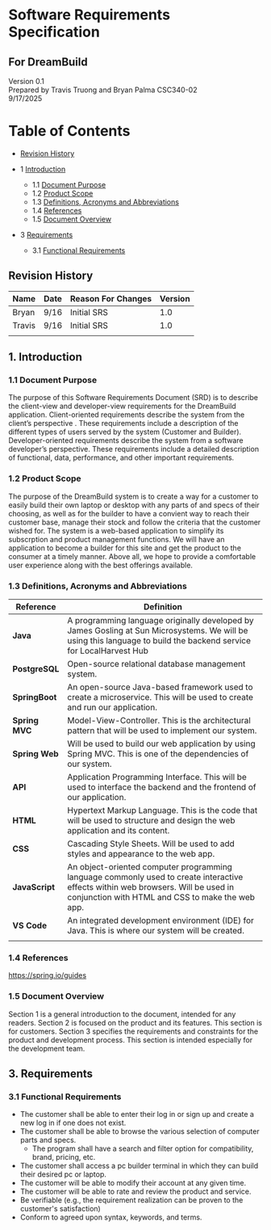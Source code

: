 # Software Requirements Specification
## For DreamBuild

Version 0.1  
Prepared by Travis Truong and Bryan Palma
CSC340-02  
9/17/2025 

Table of Contents
=================
* [Revision History](#revision-history)
* 1 [Introduction](#1-introduction)
  * 1.1 [Document Purpose](#11-document-purpose)
  * 1.2 [Product Scope](#12-product-scope)
  * 1.3 [Definitions, Acronyms and Abbreviations](#13-definitions-acronyms-and-abbreviations)
  * 1.4 [References](#14-references)
  * 1.5 [Document Overview](#15-document-overview)

* 3 [Requirements](#3-requirements)
  * 3.1 [Functional Requirements](#31-functional-requirements)


## Revision History
| Name | Date    | Reason For Changes  | Version   |
| ---- | ------- | ------------------- | --------- |
|   Bryan   |   9/16      |      Initial SRS	        |     1.0      |
|  Travis   |     9/16    |         Initial SRS       |    1.0       |
|      |         |                     |           |

## 1. Introduction

### 1.1 Document Purpose
The purpose of this Software Requirements Document (SRD) is to describe the client-view and developer-view requirements for the DreamBuild application.
Client-oriented requirements describe the system from the client’s perspective . These requirements include a description of the different types of users served by the system (Customer and Builder).
Developer-oriented requirements describe the system from a software developer’s perspective. These requirements include a detailed description of functional, data, performance, and other important requirements.

### 1.2 Product Scope
The purpose of the DreamBuild system is to create a way for a customer to easily build their own laptop or desktop with any parts of and specs of their choosing, as well as for the builder to have a convient way to reach their customer base, manage their stock and follow the criteria that the customer wished for. The system is a web-based application to simplify its subscrption and product management functions. We will have an application to become a builder for this site and get the product to the consumer at a timely manner. Above all, we hope to provide a comfortable user experience along with the best offerings available.

### 1.3 Definitions, Acronyms and Abbreviations                                                                                                                             
| Reference   | Definition |
|-------------|------------|
| **Java**        | A programming language originally developed by James Gosling at Sun Microsystems. We will be using this language to build the backend service for LocalHarvest Hub |
| **PostgreSQL**  | Open-source relational database management system. |
| **SpringBoot**  | An open-source Java-based framework used to create a microservice. This will be used to create and run our application. |
| **Spring MVC**  | Model-View-Controller. This is the architectural pattern that will be used to implement our system. |
| **Spring Web**  | Will be used to build our web application by using Spring MVC. This is one of the dependencies of our system. |
| **API**         | Application Programming Interface. This will be used to interface the backend and the frontend of our application. |
| **HTML**        | Hypertext Markup Language. This is the code that will be used to structure and design the web application and its content. |
| **CSS**         | Cascading Style Sheets. Will be used to add styles and appearance to the web app. |
| **JavaScript**  | An object-oriented computer programming language commonly used to create interactive effects within web browsers. Will be used in conjunction with HTML and CSS to make the web app. |
| **VS Code**     | An integrated development environment (IDE) for Java. This is where our system will be created. |
                                             |

### 1.4 References
https://spring.io/guides 

### 1.5 Document Overview
Section 1 is a general introduction to the document, intended for any readers. Section 2 is focused on the product and its features. This section is for customers. Section 3 specifies the requirements and constraints for the product and development process. This section is intended especially for the development team.

## 3. Requirements

### 3.1 Functional Requirements 

* The customer shall be able to enter their log in or sign up and create a new log in if one does not exist.
* The customer shall be able to browse the various selection of computer parts and specs.
  - The program shall have a search and filter option for compatibility, brand, pricing, etc.
* The customer shall access a pc builder terminal in which they can build their desired pc or laptop.
* The customer will be able to modify their account at any given time.
* The customer will be able to rate and review the product and service.
* Be verifiable (e.g., the requirement realization can be proven to the customer's satisfaction)
* Conform to agreed upon syntax, keywords, and terms.


